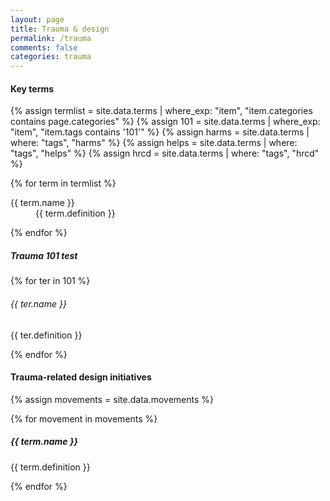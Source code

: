 ```yaml
---
layout: page
title: Trauma & design
permalink: /trauma
comments: false
categories: trauma
---
```


<div class="row justify-content-between">
<div class="col-md-8 pr-5">

<h4 id="terms">Key terms</h4>

{% assign termlist = site.data.terms | where_exp: "item", "item.categories contains page.categories" %}
{% assign 101 = site.data.terms | where_exp: "item", "item.tags contains '101'" %}
{% assign harms = site.data.terms | where: "tags", "harms" %}
{% assign helps = site.data.terms | where: "tags", "helps" %}
{% assign hrcd = site.data.terms | where: "tags", "hrcd" %}

{% for term in termlist %}
<dl>
  <dt>{{ term.name }}</dt>
  <dd>{{ term.definition }}</dd>
</dl>
{% endfor %}


<h5 id="101">Trauma 101 test</h5>

{% for ter in 101 %}

  <h6>{{ ter.name }}</h6>
  <p >{{ ter.definition }}</p>

{% endfor %}


<h4 id="init">Trauma-related design initiatives</h4>

{% assign movements = site.data.movements %}

{% for movement in movements %}

  <h5 >{{ term.name }}</h5>
  <p >{{ term.definition }}</p>

{% endfor %}

</div>

</div>
